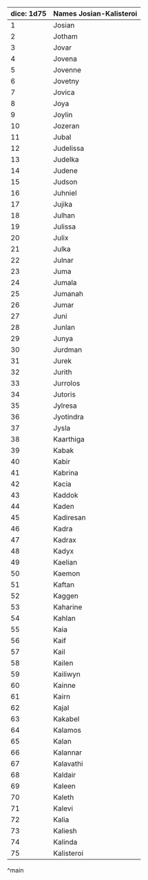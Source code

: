 | dice: 1d75 | Names Josian-Kalisteroi|
| ---- | ---- |
|1|Josian|
|2|Jotham|
|3|Jovar|
|4|Jovena|
|5|Jovenne|
|6|Jovetny|
|7|Jovica|
|8|Joya|
|9|Joylin|
|10|Jozeran|
|11|Jubal|
|12|Judelissa|
|13|Judelka|
|14|Judene|
|15|Judson|
|16|Juhniel|
|17|Jujika|
|18|Julhan|
|19|Julissa|
|20|Julix|
|21|Julka|
|22|Julnar|
|23|Juma|
|24|Jumala|
|25|Jumanah|
|26|Jumar|
|27|Juni|
|28|Junlan|
|29|Junya|
|30|Jurdman|
|31|Jurek|
|32|Jurith|
|33|Jurrolos|
|34|Jutoris|
|35|Jylresa|
|36|Jyotindra|
|37|Jysla|
|38|Kaarthiga|
|39|Kabak|
|40|Kabir|
|41|Kabrina|
|42|Kacia|
|43|Kaddok|
|44|Kaden|
|45|Kadiresan|
|46|Kadra|
|47|Kadrax|
|48|Kadyx|
|49|Kaelian|
|50|Kaemon|
|51|Kaftan|
|52|Kaggen|
|53|Kaharine|
|54|Kahlan|
|55|Kaia|
|56|Kaif|
|57|Kail|
|58|Kailen|
|59|Kailiwyn|
|60|Kainne|
|61|Kairn|
|62|Kajal|
|63|Kakabel|
|64|Kalamos|
|65|Kalan|
|66|Kalannar|
|67|Kalavathi|
|68|Kaldair|
|69|Kaleen|
|70|Kaleth|
|71|Kalevi|
|72|Kalia|
|73|Kaliesh|
|74|Kalinda|
|75|Kalisteroi|
^main
